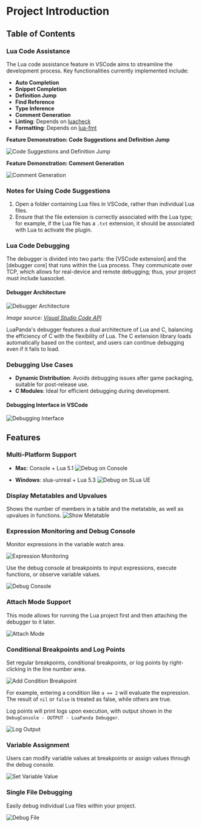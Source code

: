 # Project Introduction

## Table of Contents

### Lua Code Assistance

The Lua code assistance feature in VSCode aims to streamline the development process. Key functionalities currently implemented include:

- **Auto Completion**
- **Snippet Completion**
- **Definition Jump**
- **Find Reference**
- **Type Inference**
- **Comment Generation**
- **Linting**: Depends on [luacheck](https://github.com/mpeterv/luacheck)
- **Formatting**: Depends on [lua-fmt](https://github.com/trixnz/lua-fmt)

**Feature Demonstration: Code Suggestions and Definition Jump**

![Code Suggestions and Definition Jump](../Res/feature-introduction/codeDefAndCompleting.gif)

**Feature Demonstration: Comment Generation**

![Comment Generation](../Res/feature-introduction/generateComments.gif)

### Notes for Using Code Suggestions

1. Open a folder containing Lua files in VSCode, rather than individual Lua files.
2. Ensure that the file extension is correctly associated with the Lua type; for example, if the Lua file has a `.txt` extension, it should be associated with Lua to activate the plugin.

### Lua Code Debugging

The debugger is divided into two parts: the [VSCode extension] and the [debugger core] that runs within the Lua process. They communicate over TCP, which allows for real-device and remote debugging; thus, your project must include luasocket.

#### Debugger Architecture

![Debugger Architecture](../Res/feature-introduction/debug-arch2.png)

*Image source: [Visual Studio Code API](https://code.visualstudio.com/api/extension-guides/debugger-extension)*

LuaPanda's debugger features a dual architecture of Lua and C, balancing the efficiency of C with the flexibility of Lua. The C extension library loads automatically based on the context, and users can continue debugging even if it fails to load.

### Debugging Use Cases

- **Dynamic Distribution**: Avoids debugging issues after game packaging, suitable for post-release use.
- **C Modules**: Ideal for efficient debugging during development.

#### Debugging Interface in VSCode

![Debugging Interface](../Res/feature-introduction/debugui.png)

## Features

### Multi-Platform Support

- **Mac**: Console + Lua 5.1
![Debug on Console](../Res/feature-introduction/debugon-console.png)

- **Windows**: slua-unreal + Lua 5.3
![Debug on SLua UE](../Res/feature-introduction/debugon-slua-ue.png)

### Display Metatables and Upvalues

Shows the number of members in a table and the metatable, as well as upvalues in functions.
![Show Metatable](../Res/feature-introduction/show-metatable.png)

### Expression Monitoring and Debug Console

Monitor expressions in the variable watch area.

![Expression Monitoring](../Res/feature-introduction/REPL-watch.png)

Use the debug console at breakpoints to input expressions, execute functions, or observe variable values.

![Debug Console](../Res/feature-introduction/debug-console.png)

### Attach Mode Support

This mode allows for running the Lua project first and then attaching the debugger to it later.

![Attach Mode](../Res/feature-introduction/attach_mode.GIF)

### Conditional Breakpoints and Log Points

Set regular breakpoints, conditional breakpoints, or log points by right-clicking in the line number area.

![Add Condition Breakpoint](../Res/feature-introduction/add_condition_bk.png)

For example, entering a condition like `a == 2` will evaluate the expression. The result of `nil` or `false` is treated as false, while others are true.

Log points will print logs upon execution, with output shown in the `DebugConsole - OUTPUT - LuaPanda Debugger`.

![Log Output](../Res/feature-introduction/print_log.png)

### Variable Assignment

Users can modify variable values at breakpoints or assign values through the debug console.

![Set Variable Value](../Res/feature-introduction/set-var-value.gif)

### Single File Debugging

Easily debug individual Lua files within your project.

![Debug File](../Res/debug-file.GIF)
